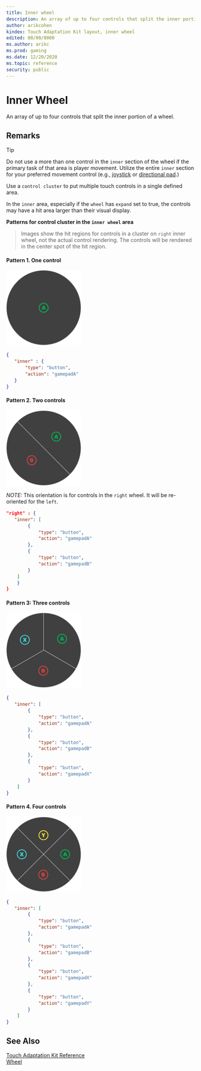 ```yaml
---
title: Inner wheel
description: An array of up to four controls that split the inner portion of a wheel.
author: arikcohen
kindex: Touch Adaptation Kit layout, inner wheel
edited: 00/00/0000
ms.author: arikc
ms.prod: gaming
ms.date: 12/20/2020
ms.topic: reference
security: public
---
```


# Inner Wheel

An array of up to four controls that split the inner portion of a wheel.

## Remarks

> [!TIP]
> Do not use a more than one control in the `inner` section of the wheel if the primary task of that area is player movement. Utilize the entire `inner` section for your preferred movement control (e.g., [joystick](../controls/game-streaming-touch-joystick.md) or [directional pad](../controls/game-streaming-touch-directionalpad.md).)

Use a `control cluster` to put multiple touch controls in a single defined area.

In the `inner` area, especially if the `wheel` has `expand` set to true, the controls may have a hit area larger than their visual display.

**Patterns for control cluster in the `inner wheel` area**

> Images show the hit regions for controls in a cluster on `right` inner wheel, not the actual control rendering. The controls will be rendered in the center spot of the hit region.

#### Pattern 1. One control

![Inner wheel with one control](../../../../../../resources/gamecore/secure/images/en-us/game-streaming/touch-control-images/game-streaming-touch-control-images-wheel-inner-1.png)

```JSON
{
   "inner" : {
       "type": "button",
       "action": "gamepadA"
   }
}
```

#### Pattern 2. Two controls

![Inner wheel with two controls](../../../../../../resources/gamecore/secure/images/en-us/game-streaming/touch-control-images/game-streaming-touch-control-images-wheel-inner-2.png)

_NOTE:_ This orientation is for controls in the `right` wheel. It will be re-oriented for the `left`.

```JSON
"right" : {
   "inner": [
        {
            "type": "button",
            "action": "gamepadA"
        },
        {
            "type": "button",
            "action": "gamepadB"
        }
    ]
    }
}

```

#### Pattern 3: Three controls

![Inner wheel with three controls](../../../../../../resources/gamecore/secure/images/en-us/game-streaming/touch-control-images/game-streaming-touch-control-images-wheel-inner-3.png)

```JSON
{
   "inner": [
        {
            "type": "button",
            "action": "gamepadA"
        },
        {
            "type": "button",
            "action": "gamepadB"
        },
        {
            "type": "button",
            "action": "gamepadX"
        }
    ]
}
```

#### Pattern 4. Four controls

![Inner wheel with four controls](../../../../../../resources/gamecore/secure/images/en-us/game-streaming/touch-control-images/game-streaming-touch-control-images-wheel-inner-4.png)

```JSON
{
   "inner": [
        {
            "type": "button",
            "action": "gamepadA"
        },
        {
            "type": "button",
            "action": "gamepadB"
        },
        {
            "type": "button",
            "action": "gamepadX"
        },
        {
            "type": "button",
            "action": "gamepadY"
        }
    ]
}
```

## See Also

[Touch Adaptation Kit Reference](../../../../system/overviews/game-streaming/game-streaming-touch-touch-adaptation-kit-overview.md)  
[Wheel](game-streaming-touch-wheel.md)
